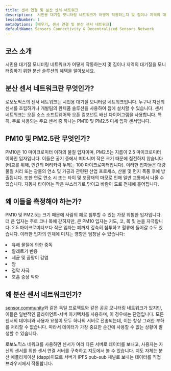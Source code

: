 ```yaml
---
title: 센서 연결 및 분산 센서 네트워크
description:  시민용 대기질 모니터링 네트워크가 어떻게 작동하는지 및 집이나 지역의 대기질을 모니터링하기 위한 분산 솔루션의 혜택을 알아보세요.
lessonNumber: 1
metaOptions: [배우기, 센서 연결 및 분산 센서 네트워크]
defaultName: Sensors Connectivity & Decentralized Sensors Network
---
```


## 코스 소개

시민용 대기질 모니터링 네트워크가 어떻게 작동하는지 및 집이나 지역의 대기질을 모니터링하기 위한 분산 솔루션의 혜택을 알아보세요.

## 분산 센서 네트워크란 무엇인가?

로보노믹스의 센서 네트워크는 시민용 대기질 모니터링 네트워크입니다. 누구나 자신의 센서를 조립하거나 개발팀의 완제품 솔루션을 사용하여 집에 설치할 수 있습니다. 센서 네트워크는 오픈 소스 소프트웨어와 오픈 컴포넌트 배선 다이어그램을 사용합니다. 특히, 주로 사용되는 주요 센서 중 하나는 PM10 및 PM2.5 미세 입자 센서입니다.


## PM10 및 PM2.5란 무엇인가?

PM10은 10 마이크로미터 이하의 물질 입자이며, PM2.5는 지름이 2.5 마이크로미터 이하인 입자입니다. 이들은 공기 중에서 떠다니며 작은 크기 때문에 침전하지 않습니다 (비교를 위해, 인간의 머리카락 두께는 100 마이크로미터입니다). 이러한 입자들은 대량 물질 처리 또는 광물의 연소 및 가공과 관련된 산업 프로세스, 산불 및 먼지 폭풍 후에 방출됩니다. 또한 연료 연소 시 또는 타이 및 포장재의 마모로 인해 일반 교통에서 나올 수 있습니다. 자동차 타이어는 작은 부스러기로 닦이고 바람이 도로 전체에 흩어집니다.

## 왜 이들을 측정해야 하는가?

PM10 및 PM2.5는 크기 때문에 사람의 폐로 침투할 수 있는 가장 위험한 입자입니다. 더 큰 입자는 주로 코나 목에 갇히지만, 큰 PM10 입자는 기도, 코, 목 및 눈을 자극합니다. 2.5 마이크로미터보다 작은 입자는 폐까지 깊숙히 침투하고 혈류에 들어갈 수도 있습니다. 이러한 입자의 인체에 미치는 영향은 엄청날 수 있습니다:

<List>

<li>유해 물질에 의한 중독</li>
<li>알레르기 반응</li>
<li>세균 및 곰팡이 감염</li>
<li>암</li>
<li>점막 자극</li>
<li>호흡 증상 악화</li>

</List>

## 왜 분산 센서 네트워크인가?

[sensor.community](https://sensor.community)와 같은 독일 프로젝트와 같은 공공 모니터링 네트워크가 있지만, 이들은 일반적인 클라이언트-서버 아키텍처를 사용하며, 이 경우에는 단점입니다. 모든 센서의 데이터와 사용자 요청이 모두 하나의 서버로 전송되는데, 이는 항상 그러한 부하를 처리할 수 없습니다. 따라서 데이터가 가장 중요한 순간에 사용할 수 없는 상황이 발생할 수 있습니다.

로보노믹스 네워크를 사용하면 센서가 여러 다른 서버로 데이터를 보내고, 사용자는 자신의 센서를 위한 센서 연결 서버를 구축하고 지도에서 볼 수 있습니다. 지도 자체는 분산 애플리케이션 (dapp)이므로 서버가 IPFS pub-sub 채널로 보내는 데이터를 직접 브라우저에서 작동합니다.
